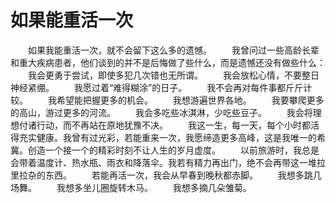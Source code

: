 # 如果能重活一次
　　如果我能重活一次，就不会留下这么多的遗憾。 
　　我曾问过一些高龄长辈和重大疾病患者，他们谈到的并不是后悔做了些什么，而是遗憾还没有做些什么： 
　　我会更勇于尝试，即使多犯几次错也无所谓。 
　　我会放松心情，不要整日神经紧绷。 
　　我愿过着“难得糊涂”的日子。 
　　我不会再对每件事都斤斤计较。 
　　我希望能把握更多的机会。 
　　我想游遍世界各地。 
　　我要攀爬更多的高山，游过更多的河流。 
　　我会多吃些冰淇淋，少吃些豆子。 
　　我会将理想付诸行动，而不再站在原地犹豫不决。 
　　我这一生，每一天，每个小时都活得充实健康。我曾有过光彩，若能重来一次，我愿缔造更多高峰，这是我唯一的希冀。创造一个接一个的精彩时刻不让人生的岁月虚度。 
　　以前旅游时，我总是会带着温度计、热水瓶、雨衣和降落伞。我若有精力再出门，绝不会再带这一堆拉里拉杂的东西。 
　　若能再活一次，我会从早春到晚秋都赤脚。 
　　我想多跳几场舞。 
　　我想多坐儿圈旋转木马。 
　　我想多摘几朵雏菊。
 